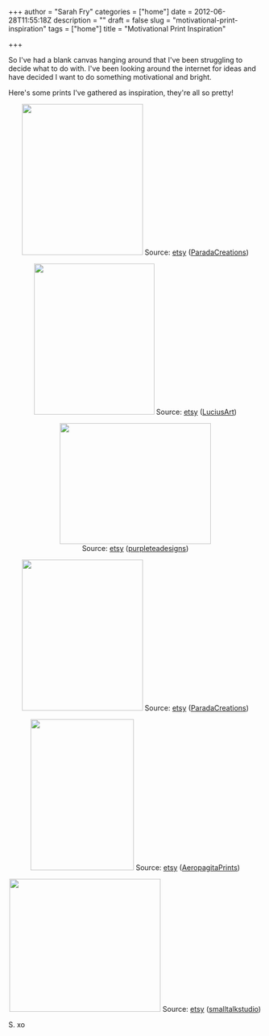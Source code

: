 +++
author = "Sarah Fry"
categories = ["home"]
date = 2012-06-28T11:55:18Z
description = ""
draft = false
slug = "motivational-print-inspiration"
tags = ["home"]
title = "Motivational Print Inspiration"

+++


So I've had a blank canvas hanging around that I've been struggling to decide what to do with. I've been looking around the internet for ideas and have decided I want to do something motivational and bright.
<p style="text-align: left;">Here's some prints I've gathered as inspiration, they're all so pretty!</p>
<p style="text-align: center;"><a href="http://sweetaspi.co.uk/content/images/2012/06/il_570xN.259847025.jpg"><img class="aligncenter size-medium wp-image-914" title="il_570xN.259847025" src="http://sweetaspi.co.uk/content/images/2012/06/il_570xN.259847025-240x300.jpg" alt="" width="240" height="300" /></a>
Source: <a href="http://www.etsy.com/listing/78604700/dreamcatcher-print-the-dreamcatcher-no1" target="_blank">etsy</a> (<a href="http://www.etsy.com/shop/ParadaCreations?ref=seller_info">ParadaCreations</a>)</p>
<p style="text-align: center;"><img class="aligncenter size-medium wp-image-913" title="il_570xN.217219513" src="http://sweetaspi.co.uk/content/images/2012/06/il_570xN.217219513-239x300.jpg" alt="" width="239" height="300" />
Source: <a href="http://www.etsy.com/listing/68111893/be-awesome-today-8x10-art-print" target="_blank">etsy</a> (<a href="http://www.etsy.com/shop/LuciusArt?ref=seller_info">LuciusArt</a>)</p>
<p style="text-align: center;"><a href="http://sweetaspi.co.uk/content/images/2012/06/il_570xN.339346931.jpg"><img class="aligncenter size-medium wp-image-915" title="il_570xN.339346931" src="http://sweetaspi.co.uk/content/images/2012/06/il_570xN.339346931-300x240.jpg" alt="" width="300" height="240" /></a>
Source: <a href="http://www.etsy.com/listing/100484874/lets-take-chances-8x10-original-modern" target="_blank">etsy</a> (<a href="http://www.etsy.com/shop/purpleteadesigns?ref=seller_info">purpleteadesigns</a>)</p>
<p style="text-align: center;"><a href="http://sweetaspi.co.uk/content/images/2012/06/il_570xN.215192925.jpg"><img class="aligncenter size-medium wp-image-916" title="il_570xN.215192925" src="http://sweetaspi.co.uk/content/images/2012/06/il_570xN.215192925-240x300.jpg" alt="" width="240" height="300" /></a>
Source: <a href="http://www.etsy.com/listing/67620818/motivational-art-print-poster-great-day" target="_blank">etsy</a> (<a href="http://www.etsy.com/shop/ParadaCreations?ref=seller_info">ParadaCreations</a>)</p>
<p style="text-align: center;"><a href="http://sweetaspi.co.uk/content/images/2012/06/il_570xN.264465144.jpg"><img class="aligncenter size-medium wp-image-917" title="il_570xN.264465144" src="http://sweetaspi.co.uk/content/images/2012/06/il_570xN.264465144-205x300.jpg" alt="" width="205" height="300" /></a>
Source: <a href="http://www.etsy.com/listing/75421272/the-morning-sun-abstract-print-8-x-10?ref=sr_gallery_4&amp;sref=sr_3b8b4fd7cf26e96576087da824c8d0d4e5c64cb6e9046527cf303652f3eb8046_1340558666_14096565_motivation&amp;ga_search_query=motivational+print&amp;ga_order=most_relevant&amp;ga_view_type=gallery&amp;ga_ship_to=ZZ&amp;ga_ref=auto1&amp;ga_search_type=handmade" target="_blank">etsy</a> (<a href="http://www.etsy.com/shop/AeropagitaPrints?ref=seller_info">AeropagitaPrints</a>)</p>
<p style="text-align: center;"><a href="http://sweetaspi.co.uk/content/images/2012/06/il_570xN.305935476.jpg"><img class="aligncenter size-medium wp-image-919" title="il_570xN.305935476" src="http://sweetaspi.co.uk/content/images/2012/06/il_570xN.305935476-300x264.jpg" alt="" width="300" height="264" /></a>
Source: <a href="http://www.etsy.com/listing/91330017/art-print-fortune-favors-the-brave?ref=sr_gallery_1&amp;ga_search_query=fortune+favors+the+brave&amp;ga_order=most_relevant&amp;ga_view_type=gallery&amp;ga_ship_to=ZZ&amp;ga_ref=auto1&amp;ga_search_type=handmade&amp;ga_facet=handmadefortune+favors+the+brave" target="_blank">etsy</a> (<a href="http://www.etsy.com/shop/smalltalkstudio?ref=seller_info">smalltalkstudio</a>)</p>
<p style="text-align: left;"><span style="text-align: left;">S. xo</span></p>

